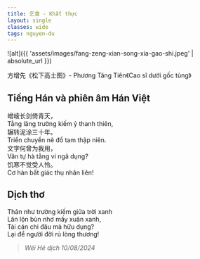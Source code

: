 ```yaml
---
title: 乞食 - Khất thực
layout: single
classes: wide
tags: nguyen-du
---
```


![alt]({{ 'assets/images/fang-zeng-xian-song-xia-gao-shi.jpeg' | absolute_url }})
> <cite>
方增先《松下高士图》- Phương Tăng Tiên《Cao sĩ dưới gốc tùng》
</cite>

## Tiếng Hán và phiên âm Hán Việt
嶒崚长剑倚青天，\
Tằng lăng trường kiếm ỷ thanh thiên,\
辗转泥涂三十年。\
Triển chuyển nê đồ tam thập niên.\
文字何曾为我用，\
Văn tự hà tằng vi ngã dụng?\
饥寒不觉受人怜。\
Cơ hàn bất giác thụ nhân liên!

## Dịch thơ
Thân như trường kiếm giữa trời xanh\
Lăn lộn bùn nhơ mấy xuân xanh,\
Tài cán chi đâu mà hữu dụng?\
Lại để người đời rủ lòng thương!

> <cite> Wéi Hé dịch 10/08/2024 </cite>